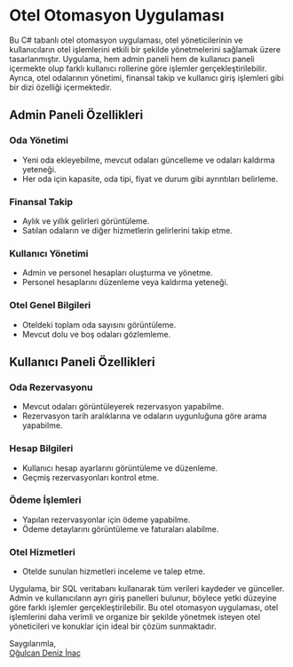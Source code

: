 # Otel Otomasyon Uygulaması

Bu C# tabanlı otel otomasyon uygulaması, otel yöneticilerinin ve kullanıcıların otel işlemlerini etkili bir şekilde yönetmelerini sağlamak üzere tasarlanmıştır. Uygulama, hem admin paneli hem de kullanıcı paneli içermekte olup farklı kullanıcı rollerine göre işlemler gerçekleştirilebilir. Ayrıca, otel odalarının yönetimi, finansal takip ve kullanıcı giriş işlemleri gibi bir dizi özelliği içermektedir.

## Admin Paneli Özellikleri

### Oda Yönetimi

- Yeni oda ekleyebilme, mevcut odaları güncelleme ve odaları kaldırma yeteneği.
- Her oda için kapasite, oda tipi, fiyat ve durum gibi ayrıntıları belirleme.

### Finansal Takip

- Aylık ve yıllık gelirleri görüntüleme.
- Satılan odaların ve diğer hizmetlerin gelirlerini takip etme.

### Kullanıcı Yönetimi

- Admin ve personel hesapları oluşturma ve yönetme.
- Personel hesaplarını düzenleme veya kaldırma yeteneği.

### Otel Genel Bilgileri

- Oteldeki toplam oda sayısını görüntüleme.
- Mevcut dolu ve boş odaları gözlemleme.

## Kullanıcı Paneli Özellikleri

### Oda Rezervasyonu

- Mevcut odaları görüntüleyerek rezervasyon yapabilme.
- Rezervasyon tarih aralıklarına ve odaların uygunluğuna göre arama yapabilme.

### Hesap Bilgileri

- Kullanıcı hesap ayarlarını görüntüleme ve düzenleme.
- Geçmiş rezervasyonları kontrol etme.

### Ödeme İşlemleri

- Yapılan rezervasyonlar için ödeme yapabilme.
- Ödeme detaylarını görüntüleme ve faturaları alabilme.

### Otel Hizmetleri

- Otelde sunulan hizmetleri inceleme ve talep etme.

Uygulama, bir SQL veritabanı kullanarak tüm verileri kaydeder ve günceller. Admin ve kullanıcıların ayrı giriş panelleri bulunur, böylece yetki düzeyine göre farklı işlemler gerçekleştirilebilir. Bu otel otomasyon uygulaması, otel işlemlerini daha verimli ve organize bir şekilde yönetmek isteyen otel yöneticileri ve konuklar için ideal bir çözüm sunmaktadır.


Saygılarımla,  
[Oğulcan Deniz İnaç](https://github.com/ogulcandeniz-inac)
